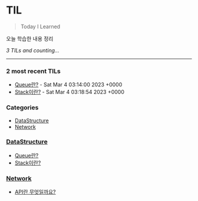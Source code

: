 # TIL
> Today I Learned

오늘 학습한 내용 정리

_3 TILs and counting..._

---

### 2 most recent TILs

- [Queue란?](DataStructure/Queue.md) - Sat Mar 4 03:14:00 2023 +0000
- [Stack이란?](DataStructure/Stack.md) - Sat Mar 4 03:18:54 2023 +0000

### Categories

- [DataStructure](#DataStructure)
- [Network](#Network)

### [DataStructure](#DataStructure)
- [Queue란?](DataStructure/Queue.md)
- [Stack이란?](DataStructure/Stack.md)

### [Network](#Network)
- [API란 무엇일까요?](Network/RESTAPI.md)

[1]: https://simonwillison.net/2020/Apr/20/self-rewriting-readme/
[2]: https://github.com/jbranchaud/til
[3]: https://github.com/cflynn07/github-action-til-autoformat-readme

